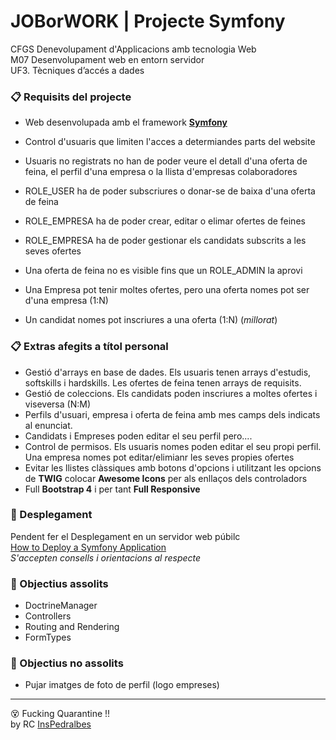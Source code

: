 # JOBorWORK | Projecte Symfony


CFGS Denevolupament d'Applicacions amb tecnologia Web   
M07 Desenvolupament web en entorn servidor   
UF3. Tècniques d’accés a dades   

### 📋 Requisits del projecte 

* Web desenvolupada amb el framework **[Symfony](https://symfony.com)**
* Control d'usuaris que limiten l'acces a determiandes parts del website
   
* Usuaris no registrats no han de poder veure el detall d'una oferta de feina, el perfil d'una empresa o la llista d'empresas colaboradores
* ROLE_USER ha de poder subscriures o donar-se de baixa d'una oferta de feina
* ROLE_EMPRESA ha de poder crear, editar o elimar ofertes de feines
* ROLE_EMPRESA ha de poder gestionar els candidats subscrits a les seves ofertes
* Una oferta de feina no es visible fins que un ROLE_ADMIN la aprovi
   
* Una Empresa pot tenir moltes ofertes, pero una oferta nomes pot ser d'una empresa (1:N)
* Un candidat nomes pot inscriures a una oferta (1:N) (_millorat_)

### 📋 Extras afegits a títol personal 

* Gestió d'arrays en base de dades. Els usuaris tenen arrays d'estudis, softskills i hardskills. Les ofertes de feina tenen arrays de requisits.
* Gestió de coleccions. Els candidats poden inscriures a moltes ofertes i viseversa (N:M)
* Perfils d'usuari, empresa i oferta de feina amb mes camps dels indicats al enunciat.
* Candidats i Empreses poden editar el seu perfil pero....
* Control de permisos. Els usuaris nomes poden editar el seu propi perfil. Una empresa nomes pot editar/elimianr les seves propies ofertes
* Evitar les llistes clàssiques amb botons d'opcions i utilitzant les opcions de **TWIG** colocar **Awesome Icons** per als enllaços dels controladors
* Full **Bootstrap 4** i per tant **Full Responsive**


### 🚀 Desplegament 

Pendent fer el Desplegament en un servidor web púbilc   
[How to Deploy a Symfony Application](https://symfony.com/doc/current/deployment.html)   
_S'accepten consells i orientacions al respecte_



### 📌 Objectius assolits 

* DoctrineManager
* Controllers
* Routing and Rendering
* FormTypes

### 📌 Objectius no assolits 
* Pujar imatges de foto de perfil (logo empreses)


---
😵 Fucking Quarantine !!   
by RC [InsPedralbes](https://inspedralbes.cat)
